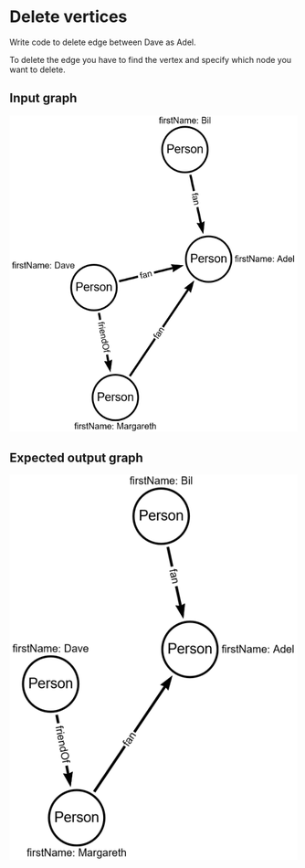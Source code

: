 # Delete vertices

Write code to delete edge between Dave as Adel.

<div class="hint">To delete the edge you have to find the vertex and specify which node you want to delete.</div>

## Input graph

![Data graph](../resources/dataGraph.png)

## Expected output graph

![Data graph](../resources/task3_result_graph.png)
